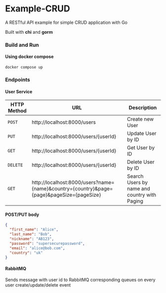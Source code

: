 # Example-CRUD

A RESTful API example for simple CRUD application with Go

Built with **chi** and **gorm**

### Build and Run

#### Using docker compose

```
docker compose up
```

### Endpoints

#### User Service

| HTTP Method | URL                                                                                       | Description                                  |
|-------------|-------------------------------------------------------------------------------------------|----------------------------------------------|
| `POST`      | http://localhost:8000/users                                                               | Create new User                              |
| `PUT`       | http://localhost:8000/users/{userId}                                                      | Update User by ID                            |
| `GET`       | http://localhost:8000/users/{userId}                                                      | Get User by ID                               |
| `DELETE`    | http://localhost:8000/users/{userId}                                                      | Delete User by ID                            |
| `GET`       | http://localhost:8000/users?name={name}&country={country}&page={page}&pageSize={pageSize} | Search Users by name and country with Paging |

#### POST/PUT body

```json
{
  "first_name": "Alice",
  "last_name": "Bob",
  "nickname": "AB123",
  "password": "supersecurepassword",
  "email": "alice@bob.com",
  "country": "uk"
}
   ```

#### RabbitMQ

Sends message with user id to RabbitMQ corresponding queues on every user create/update/delete event
